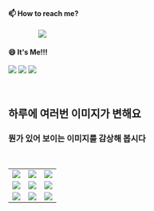#### 📫 How to reach me?
<a href="mailto:thquddnr123@gmail.com">
    <img 
        src="https://img.shields.io/badge/Gmail-d14836?style=flat-square&logo=Gmail&logoColor=white&link=mailto:thquddnr123@gmail.com"
        style="height : auto; margin-left : 60px; margin-right : 60px;"/>
</a>

#### 😄 It's Me!!!

<a href="https://cybecho.notion.site/SBU-s-Archives-854ccd3338c2456a867956f26143998a" target="_blank"><img src="https://img.shields.io/badge/Portfolio-303030?style=for-the-badge&logo=Notion&logoColor=white"/></a>
<a href="https://www.instagram.com/junk_warrior_vintage/" target="_blank"><img src="https://img.shields.io/badge/@junk_warrir_vintage-E4405F?style=for-the-badge&logo=Instagram&logoColor=white"/></a>
<a href="https://www.behance.net/thquddnr125654" target="_blank"><img src="https://img.shields.io/badge/Behance-1769FF?style=for-the-badge&logo=Behance&logoColor=white"/></a>

</br>

## 하루에 여러번 이미지가 변해요
### 뭔가 있어 보이는 이미지를 감상해 봅시다

<!--
마크업 바로보기 사이트
https://dillinger.io/ 
-->
 <br/> <table>
<tr>
<td><img src='https://www.random-art.org/img/large/415841.jpg'></td>
<td><img src='https://www.random-art.org/img/large/415589.jpg'></td>
<td><img src='https://www.random-art.org/img/large/416812.jpg'></td>
</tr>
<tr>
<td><img src='https://www.random-art.org/img/large/416445.jpg'></td>
<td><img src='https://www.random-art.org/img/large/415787.jpg'></td>
<td><img src='https://www.random-art.org/img/large/415574.jpg'></td>
</tr>
<tr>
<td><img src='https://www.random-art.org/img/large/416400.jpg'></td>
<td><img src='https://www.random-art.org/img/large/416658.jpg'></td>
<td><img src='https://www.random-art.org/img/large/416509.jpg'></td>
</tr>
</table>
